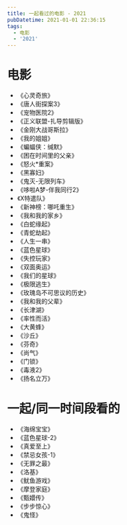 ```yaml
---
title: 一起看过的电影 - 2021
pubDatetime: 2021-01-01 22:36:15
tags:
  - 电影
  - '2021'
---
```


# 电影

- 《心灵奇旅》
- 《唐人街探案3》
- 《宠物医院2》
- 《正义联盟-扎导剪辑版》
- 《金刚大战哥斯拉》
- 《我的姐姐》
- 《蝙蝠侠：缄默》
- 《困在时间里的父亲》
- 《怒火\*重案》
- 《黑寡妇》
- 《鬼灭-无限列车》
- 《哆啦A梦-伴我同行2》
- 《X特遣队》
- 《新神榜：哪吒重生》
- 《我和我的家乡》
- 《白蛇缘起》
- 《青蛇劫起》
- 《人生一串》
- 《蓝色星球》
- 《失控玩家》
- 《双面奥运》
- 《我们的星球》
- 《极限逃生》
- 《玫瑰岛不可思议的历史》
- 《我和我的父辈》
- 《长津湖》
- 《率性而活》
- 《大黄蜂》
- 《沙丘》
- 《芬奇》
- 《尚气》
- 《门锁》
- 《毒液2》
- 《扬名立万》

# 一起/同一时间段看的

- 《海绵宝宝》
- 《蓝色星球-2》
- 《真爱至上》
- 《禁忌女孩-1》
- 《无罪之最》
- 《洛基》
- 《鱿鱼游戏》
- 《摩登家庭》
- 《甄嬛传》
- 《步步惊心》
- 《鬼怪》

